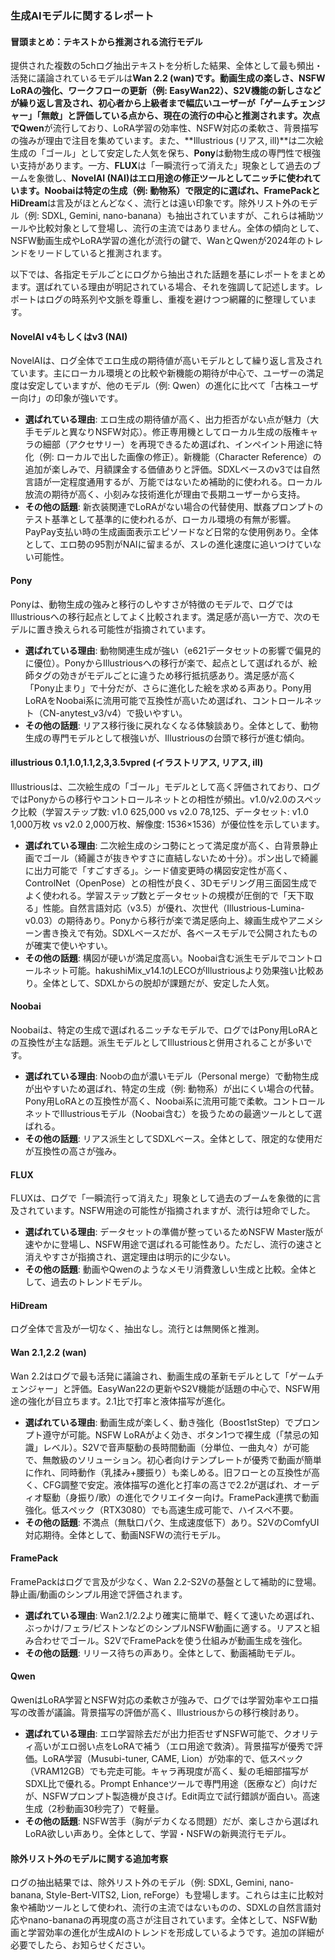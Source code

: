 ### 生成AIモデルに関するレポート

#### 冒頭まとめ：テキストから推測される流行モデル
提供された複数の5chログ抽出テキストを分析した結果、全体として最も頻出・活発に議論されているモデルは**Wan 2.2 (wan)**です。動画生成の楽しさ、NSFW LoRAの強化、ワークフローの更新（例: EasyWan22）、S2V機能の新しさなどが繰り返し言及され、初心者から上級者まで幅広いユーザーが「ゲームチェンジャー」「無敵」と評価している点から、現在の流行の中心と推測されます。次点で**Qwen**が流行しており、LoRA学習の効率性、NSFW対応の柔軟さ、背景描写の強みが理由で注目を集めています。また、**Illustrious (リアス, ill)**は二次絵生成の「ゴール」として安定した人気を保ち、**Pony**は動物生成の専門性で根強い支持があります。一方、**FLUX**は「一瞬流行って消えた」現象として過去のブームを象徴し、**NovelAI (NAI)**はエロ用途の修正ツールとしてニッチに使われています。**Noobai**は特定の生成（例: 動物系）で限定的に選ばれ、**FramePack**と**HiDream**は言及がほとんどなく、流行とは遠い印象です。除外リスト外のモデル（例: SDXL, Gemini, nano-banana）も抽出されていますが、これらは補助ツールや比較対象として登場し、流行の主流ではありません。全体の傾向として、NSFW動画生成やLoRA学習の進化が流行の鍵で、WanとQwenが2024年のトレンドをリードしていると推測されます。

以下では、各指定モデルごとにログから抽出された話題を基にレポートをまとめます。選ばれている理由が明記されている場合、それを強調して記述します。レポートはログの時系列や文脈を尊重し、重複を避けつつ網羅的に整理しています。

#### NovelAI v4もしくはv3 (NAI)
NovelAIは、ログ全体でエロ生成の期待値が高いモデルとして繰り返し言及されています。主にローカル環境との比較や新機能の期待が中心で、ユーザーの満足度は安定していますが、他のモデル（例: Qwen）の進化に比べて「古株ユーザー向け」の印象が強いです。
- **選ばれている理由**: エロ生成の期待値が高く、出力拒否がない点が魅力（大手モデルと異なりNSFW対応）。修正専用機としてローカル生成の版権キャラの細部（アクセサリー）を再現できるため選ばれ、インペイント用途に特化（例: ローカルで出した画像の修正）。新機能（Character Reference）の追加が楽しみで、月額課金する価値ありと評価。SDXLベースのv3では自然言語が一定程度通用するが、万能ではないため補助的に使われる。ローカル放流の期待が高く、小刻みな技術進化が理由で長期ユーザーから支持。
- **その他の話題**: 新衣装関連でLoRAがない場合の代替使用、獣姦プロンプトのテスト基準として基準的に使われるが、ローカル環境の有無が影響。PayPay支払い時の生成画面表示エピソードなど日常的な使用例あり。全体として、エロ勢の95割がNAIに留まるが、スレの進化速度に追いつけていない可能性。

#### Pony
Ponyは、動物生成の強みと移行のしやすさが特徴のモデルで、ログではIllustriousへの移行起点としてよく比較されます。満足感が高い一方で、次のモデルに置き換えられる可能性が指摘されています。
- **選ばれている理由**: 動物関連生成が強い（e621データセットの影響で偏見的に優位）。PonyからIllustriousへの移行が楽で、起点として選ばれるが、絵師タグの効きがモデルごとに違うため移行抵抗感あり。満足感が高く「Pony止まり」で十分だが、さらに進化した絵を求める声あり。Pony用LoRAをNoobai系に流用可能で互換性が高いため選ばれ、コントロールネット（CN-anytest_v3/v4）で扱いやすい。
- **その他の話題**: リアス移行後に戻れなくなる体験談あり。全体として、動物生成の専門モデルとして根強いが、Illustriousの台頭で移行が進む傾向。

#### illustrious 0.1,1.0,1.1,2,3,3.5vpred (イラストリアス, リアス, ill)
Illustriousは、二次絵生成の「ゴール」モデルとして高く評価されており、ログではPonyからの移行やコントロールネットとの相性が頻出。v1.0/v2.0のスペック比較（学習ステップ数: v1.0 625,000 vs v2.0 78,125、データセット: v1.0 1,000万枚 vs v2.0 2,000万枚、解像度: 1536×1536）が優位性を示しています。
- **選ばれている理由**: 二次絵生成のシコ勢にとって満足度が高く、白背景静止画でゴール（綺麗さが抜きやすさに直結しないため十分）。ポン出しで綺麗に出力可能で「すごすぎる」。シード値変更時の構図安定性が高く、ControlNet（OpenPose）との相性が良く、3Dモデリング用三面図生成でよく使われる。学習ステップ数とデータセットの規模が圧倒的で「天下取る」性能。自然言語対応（v3.5）が優れ、次世代（Illustrious-Lumina-v0.03）の期待あり。Ponyから移行が楽で満足感向上、線画生成やアニメシーン書き換えで有効。SDXLベースだが、各ベースモデルで公開されたものが確実で使いやすい。
- **その他の話題**: 構図が硬いが満足度高い。Noobai含む派生モデルでコントロールネット可能。hakushiMix_v14.1のLECOがIllustriousより効果強い比較あり。全体として、SDXLからの脱却が課題だが、安定した人気。

#### Noobai
Noobaiは、特定の生成で選ばれるニッチなモデルで、ログではPony用LoRAとの互換性が主な話題。派生モデルとしてIllustriousと併用されることが多いです。
- **選ばれている理由**: Noobの血が濃いモデル（Personal merge）で動物生成が出やすいため選ばれ、特定の生成（例: 動物系）が出にくい場合の代替。Pony用LoRAとの互換性が高く、Noobai系に流用可能で柔軟。コントロールネットでIllustriousモデル（Noobai含む）を扱うための最適ツールとして選ばれる。
- **その他の話題**: リアス派生としてSDXLベース。全体として、限定的な使用だが互換性の高さが強み。

#### FLUX
FLUXは、ログで「一瞬流行って消えた」現象として過去のブームを象徴的に言及されています。NSFW用途の可能性が指摘されますが、流行は短命でした。
- **選ばれている理由**: データセットの準備が整っているためNSFW Master版が速やかに登場し、NSFW用途で選ばれる可能性あり。ただし、流行の速さと消えやすさが指摘され、選定理由は明示的に少ない。
- **その他の話題**: 動画やQwenのようなメモリ消費激しい生成と比較。全体として、過去のトレンドモデル。

#### HiDream
ログ全体で言及が一切なく、抽出なし。流行とは無関係と推測。

#### Wan 2.1,2.2 (wan)
Wan 2.2はログで最も活発に議論され、動画生成の革新モデルとして「ゲームチェンジャー」と評価。EasyWan22の更新やS2V機能が話題の中心で、NSFW用途の強化が目立ちます。2.1比で打率と液体描写が進化。
- **選ばれている理由**: 動画生成が楽しく、動き強化（Boost1stStep）でプロンプト遵守が可能。NSFW LoRAがよく効き、ボタン1つで裸生成（「禁忌の知識」レベル）。S2Vで音声駆動の長時間動画（分単位、一曲丸々）が可能で、無敵級のソリューション。初心者向けテンプレートが優秀で動画が簡単に作れ、同時動作（乳揉み+腰振り）も楽しめる。旧フローとの互換性が高く、CFG調整で安定。液体描写の進化と打率の高さで2.2が選ばれ、オーディオ駆動（身振り/歌）の進化でクリエイター向け。FramePack連携で動画強化。低スペック（RTX3080）でも高速生成可能で、ハイスペ不要。
- **その他の話題**: 不満点（無駄口パク、生成速度低下）あり。S2VのComfyUI対応期待。全体として、動画NSFWの流行モデル。

#### FramePack
FramePackはログで言及が少なく、Wan 2.2-S2Vの基盤として補助的に登場。静止画/動画のシンプル用途で評価されます。
- **選ばれている理由**: Wan2.1/2.2より確実に簡単で、軽くて速いため選ばれ、ぶっかけ/フェラ/ピストンなどのシンプルNSFW動画に適する。リアスと組み合わせでゴール。S2VでFramePackを使う仕組みが動画生成を強化。
- **その他の話題**: リリース待ちの声あり。全体として、動画補助モデル。

#### Qwen
QwenはLoRA学習とNSFW対応の柔軟さが強みで、ログでは学習効率やエロ描写の改善が議論。背景描写の評価が高く、Illustriousからの移行検討あり。
- **選ばれている理由**: エロ学習除去だが出力拒否せずNSFW可能で、クオリティ高いがエロ弱い点をLoRAで補う（エロ用途で救済）。背景描写が優秀で評価。LoRA学習（Musubi-tuner, CAME, Lion）が効率的で、低スペック（VRAM12GB）でも完走可能。キャラ再現度が高く、髪の毛細部描写がSDXL比で優れる。Prompt Enhanceツールで専門用途（医療など）向けだが、NSFWプロンプト製造機が良さげ。Edit両立で試行錯誤が面白い。高速生成（2秒動画30秒完了）で軽量。
- **その他の話題**: NSFW苦手（胸がデカくなる問題）だが、楽しさから選ばれLoRA欲しい声あり。全体として、学習・NSFWの新興流行モデル。

#### 除外リスト外のモデルに関する追加考察
ログの抽出結果では、除外リスト外のモデル（例: SDXL, Gemini, nano-banana, Style-Bert-VITS2, Lion, reForge）も登場します。これらは主に比較対象や補助ツールとして使われ、流行の主流ではないものの、SDXLの自然言語対応やnano-bananaの再現度の高さが注目されています。全体として、NSFW動画と学習効率の進化が生成AIのトレンドを形成しているようです。追加の詳細が必要でしたら、お知らせください。